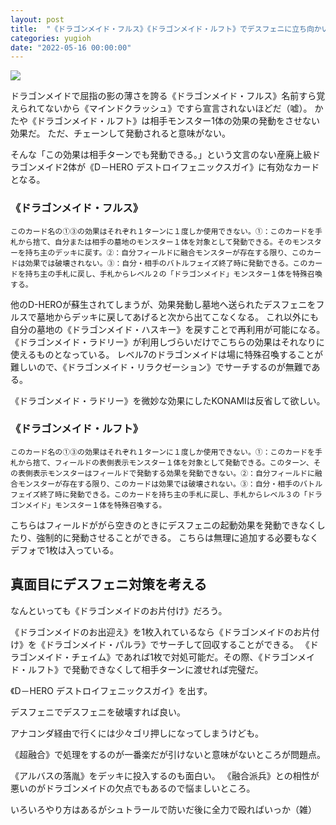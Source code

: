```yaml
---
layout: post
title:  "《ドラゴンメイド・フルス》《ドラゴンメイド・ルフト》でデスフェニに立ち向かいたい"
categories: yugioh
date: "2022-05-16 00:00:00"
---
```



<div class="trim">
  <div class="trim__item">
    <a href="{{ site.url }}/assets/images/2022-05-16-report/17-53-00.png">
      <img class="one" src="{{ site.url }}/assets/thumbnail/2022-05-16-report/17-53-00.png">
    </a>
  </div>
</div>


ドラゴンメイドで屈指の影の薄さを誇る《ドラゴンメイド・フルス》名前すら覚えられてないから《マインドクラッシュ》ですら宣言されないほどだ（嘘）。
かたや《ドラゴンメイド・ルフト》は相手モンスター1体の効果の発動をさせない効果だ。
ただ、チェーンして発動されると意味がない。

そんな「この効果は相手ターンでも発動できる。」という文言のない産廃上級ドラゴンメイド2体が《D－HERO デストロイフェニックスガイ》に有効なカードとなる。

### 《ドラゴンメイド・フルス》

```
このカード名の①③の効果はそれぞれ１ターンに１度しか使用できない。①：このカードを手札から捨て、自分または相手の墓地のモンスター１体を対象として発動できる。そのモンスターを持ち主のデッキに戻す。②：自分フィールドに融合モンスターが存在する限り、このカードは効果では破壊されない。③：自分・相手のバトルフェイズ終了時に発動できる。このカードを持ち主の手札に戻し、手札からレベル２の「ドラゴンメイド」モンスター１体を特殊召喚する。
```

他のD-HEROが蘇生されてしまうが、効果発動し墓地へ送られたデスフェニをフルスで墓地からデッキに戻してあげると次から出てこなくなる。
これ以外にも自分の墓地の《ドラゴンメイド・ハスキー》を戻すことで再利用が可能になる。
《ドラゴンメイド・ラドリー》が利用しづらいだけでこちらの効果はそれなりに使えるものとなっている。
レベル7のドラゴンメイドは場に特殊召喚することが難しいので、《ドラゴンメイド・リラクゼーション》でサーチするのが無難である。

《ドラゴンメイド・ラドリー》を微妙な効果にしたKONAMIは反省して欲しい。

### 《ドラゴンメイド・ルフト》

```
このカード名の①③の効果はそれぞれ１ターンに１度しか使用できない。①：このカードを手札から捨て、フィールドの表側表示モンスター１体を対象として発動できる。このターン、その表側表示モンスターはフィールドで発動する効果を発動できない。②：自分フィールドに融合モンスターが存在する限り、このカードは効果では破壊されない。③：自分・相手のバトルフェイズ終了時に発動できる。このカードを持ち主の手札に戻し、手札からレベル３の「ドラゴンメイド」モンスター１体を特殊召喚する。
```

こちらはフィールドががら空きのときにデスフェニの起動効果を発動できなくしたり、強制的に発動させることができる。
こちらは無理に追加する必要もなくデフォで1枚は入っている。

## 真面目にデスフェニ対策を考える

なんといっても《ドラゴンメイドのお片付け》だろう。

《ドラゴンメイドのお出迎え》を1枚入れているなら《ドラゴンメイドのお片付け》を《ドラゴンメイド・パルラ》でサーチして回収することができる。
《ドラゴンメイド・チェイム》であれば1枚で対処可能だ。その際、《ドラゴンメイド・ルフト》で発動できなくして相手ターンに渡せれば完璧だ。

《D－HERO デストロイフェニックスガイ》を出す。

デスフェニでデスフェニを破壊すれば良い。

アナコンダ経由で行くには少々ゴリ押しになってしまうけども。

《超融合》で処理をするのが一番楽だが引けないと意味がないところが問題点。

《アルバスの落胤》をデッキに投入するのも面白い。
《融合派兵》との相性が悪いのがドラゴンメイドの欠点でもあるので悩ましいところ。

いろいろやり方はあるがシュトラールで防いだ後に全力で殴ればいっか（雑）

